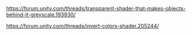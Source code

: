 https://forum.unity.com/threads/transparent-shader-that-makes-objects-behind-it-greyscale.193930/

https://forum.unity.com/threads/invert-colors-shader.205244/
